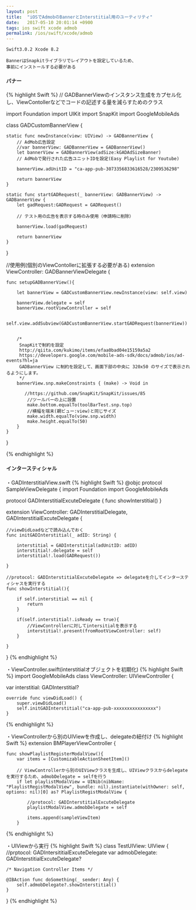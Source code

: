 ```yaml
---
layout: post
title:  "iOSでAdmobのBannerとInterstitial用のユーティリティ"
date:   2017-05-10 20:01:14 +0900
tags: ios swift xcode admob 
permalink: /ios/swift/xcode/admob
---
```

```
Swift3.0.2 Xcode 8.2
```

```
BannerはSnapkitライブラリでレイアウトを設定しているため、
事前にインストールする必要がある
```
#### バナー

{% highlight Swift %}
//  GADBannerViewのインスタンス生成をカプセル化し、ViewContollerなどでコードの記述する量を減らすためのクラス

import Foundation
import UIKit
import SnapKit
import GoogleMobileAds


class GADCustomBannerView {
    
    
    static func newInstance(view: UIView) -> GADBannerView {
        // AdMob広告設定
        //var bannerView: GADBannerView = GADBannerView()
        let bannerView = GADBannerView(adSize:kGADAdSizeBanner)
        // AdMobで発行された広告ユニットIDを設定(Easy Playlist for Youtube)
      
        bannerView.adUnitID = "ca-app-pub-3073356833616528/2309536298"
 
        return bannerView
    }
    
    static func startGADRequest(_ bannerView: GADBannerView) -> GADBannerView {
        let gadRequest:GADRequest = GADRequest()
        
        // テスト用の広告を表示する時のみ使用（申請時に削除）

        bannerView.load(gadRequest)
        
        return bannerView
    }
    
    
}

//使用例(個別のViewContollerに拡張する必要がある)
extension ViewController: GADBannerViewDelegate {
    
    func setupGADBannerView(){
        
        let bannerView = GADCustomBannerView.newInstance(view: self.view)
 
        bannerView.delegate = self
        bannerView.rootViewController = self

        self.view.addSubview(GADCustomBannerView.startGADRequest(bannerView))
        
        
        /*
         SnapKitで制約を設定
         http://qiita.com/kukimo/items/efaa0bad04e15159a5a2
         https://developers.google.com/mobile-ads-sdk/docs/admob/ios/ad-events?hl=ja
         GADBannerView に制約を設定して、画面下部の中央に 320x50 のサイズで表示されるようにします。
         */
        bannerView.snp.makeConstraints { (make) -> Void in
            
           //https://github.com/SnapKit/SnapKit/issues/85
            //ツールバーの上に設置
            make.bottom.equalTo(toolBarTest.snp.top)
            //横幅を端末(親ビュー:view)と同じサイズ
            make.width.equalTo(view.snp.width)
            make.height.equalTo(50)
        }
    }
}

{% endhighlight %}

#### インタースティシャル

・GADInterstitialView.swift 
{% highlight Swift %}
@objc protocol SampleViewDelegate {
import Foundation
import GoogleMobileAds

protocol GADInterstitialExcuteDelegate {
    func showInterstitial()
}

extension ViewController: GADInterstitialDelegate, GADInterstitialExcuteDelegate {
    
    //viewDidLoadなどで読み込んでおく
    func initGADInterstitial(_ adID: String) {
        
        interstitial = GADInterstitial(adUnitID: adID)
        interstitial!.delegate = self
        interstitial!.load(GADRequest())

    }
    
    //protocol: GADInterstitialExcuteDelegate => delegateを介してインタースティシャスを実行する
    func showInterstitial(){
        
        if self.interstitial == nil {
            return
        }
        
        if(self.interstitial!.isReady == true){
            //ViewControllerに対してintersitialを表示する
            interstitial!.present(fromRootViewController: self)
        }
        
    }
    
}
{% endhighlight %}

・ViewController.swift(interstitialオブジェクトを初期化)
{% highlight Swift %}
import GoogleMobileAds
class ViewController: UIViewController {
    
  var interstitial: GADInterstitial?
    
    override func viewDidLoad() {
        super.viewDidLoad()
        self.initGADInterstitial("ca-app-pub-xxxxxxxxxxxxxxxx")
    }
{% endhighlight %}

・ViewControllerから別のUIViewを作成し、delegateの紐付け
{% highlight Swift %}
extension BMPlayerViewController {
    
    func showPlaylistRegisterModalView(){
        var items = [CustomizableActionSheetItem]()
        
        // ViewControllerから別のUIViewクラスを生成し、UIViewクラスからdelegateを実行するため、admobDelegate = selfを行う
        if let playlistModalView = UINib(nibName: "PlaylistRegistModalView", bundle: nil).instantiate(withOwner: self, options: nil)[0] as? PlaylistRegistModalView {
            
            //protocol: GADInterstitialExcuteDelegate
            playlistModalView.admobDelegate = self
            
            items.append(sampleViewItem)
        }
{% endhighlight %}

・UIViewから実行
{% highlight Swift %}
class TestUIView: UIView {
    //prptocol: GADIntersititialExcuteDelegate
    var admobDelegate: GADInterstitialExcuteDelegate?
    
    /* Navigation Controller Items */
    
    @IBAction func doSomething(_ sender: Any) {
        self.admobDelegate?.showInterstitial()
    }
    
    
}
{% endhighlight %}

